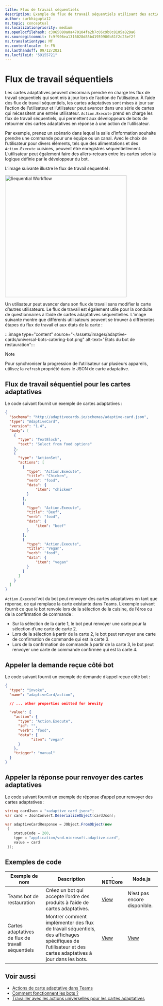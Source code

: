 ```yaml
---
title: Flux de travail séquentiels
description: Exemple de flux de travail séquentiels utilisant des actions universelles
author: surbhigupta12
ms.topic: conceptual
ms.localizationpriority: medium
ms.openlocfilehash: c3065080a0a470104fa2b7c06c9b0c8105a829a6
ms.sourcegitcommit: fc9f906ea1316028d85b41959980b81f2c23ef2f
ms.translationtype: MT
ms.contentlocale: fr-FR
ms.lasthandoff: 09/12/2021
ms.locfileid: "59155721"
---
```

# <a name="sequential-workflows"></a>Flux de travail séquentiels

Les cartes adaptatives peuvent désormais prendre en charge les flux de travail séquentiels qui sont mis à jour lors de l’action de l’utilisateur. À l’aide des flux de travail séquentiels, les cartes adaptatives sont mises à jour sur l’action de l’utilisateur et l’utilisateur peut avancer dans une série de cartes qui nécessitent une entrée utilisateur. `Action.Execute` prend en charge les flux de travail séquentiels, qui permettent aux développeurs de bots de retourner des cartes adaptatives en réponse à une action de l’utilisateur.

Par exemple, prenez un scénario dans lequel la salle d’information souhaite prendre une commande pour une équipe ou un canal. Avec le choix de l’utilisateur pour divers éléments, tels que des alimentations et des `Action.Execute` cuisines, peuvent être enregistrés séquentiellement. L’utilisateur peut également faire des allers-retours entre les cartes selon la logique définie par le développeur du bot. <br/>

L’image suivante illustre le flux de travail séquentiel :

<img src="~/assets/images/bots/sequentialWorkflow.gif" alt="Sequential Workflow" width="400"/>

Un utilisateur peut avancer dans son flux de travail sans modifier la carte d’autres utilisateurs. Le flux de travail est également utile pour la conduite de questionnaires à l’aide de cartes adaptatives séquentielles. L’image suivante montre que différents utilisateurs peuvent se trouver à différentes étapes du flux de travail et aux états de la carte :

:::image type="content" source="~/assets/images/adaptive-cards/universal-bots-catering-bot.png" alt-text="États du bot de restauration":::

> [!NOTE]
> Pour synchroniser la progression de l’utilisateur sur plusieurs appareils, utilisez la `refresh` propriété dans le JSON de carte adaptative.

## <a name="sequential-workflow-for-adaptive-cards"></a>Flux de travail séquentiel pour les cartes adaptatives

Le code suivant fournit un exemple de cartes adaptatives :

```JSON
{
  "$schema": "http://adaptivecards.io/schemas/adaptive-card.json",
  "type": "AdaptiveCard",
  "version": "1.4",
  "body": [
    {
      "type": "TextBlock",
      "text": "Select from food options"
    },
    { 
      "type": "ActionSet",
      "actions": [
        {
          "type": "Action.Execute",
          "title": "Chicken",
          "verb": "food",
          "data": {
              "item": "chicken"
          }
        },
        {
          "type": "Action.Execute",
          "title": "Beef",
          "verb": "food",
          "data": {
              "item": "beef"
          }
        },
        {
          "type": "Action.Execute",
          "title": "Vegan",
          "verb": "food",
          "data": {
              "item": "vegan"
          }
        }
      ]
    }
  ]
}
```

`Action.Execute`l’vot du bot peut renvoyer des cartes adaptatives en tant que réponse, ce qui remplace la carte existante dans Teams.
L’exemple suivant fournit ce que le bot renvoie lors de la sélection de la cuisine, de l’éros ou de la confirmation de commande :

* Sur la sélection de la carte 1, le bot peut renvoyer une carte pour la sélection d’une carte de carte 2.
* Lors de la sélection à partir de la carte 2, le bot peut renvoyer une carte de confirmation de commande qui est la carte 3.
* Lors de la confirmation de commande à partir de la carte 3, le bot peut renvoyer une carte de commande confirmée qui est la carte 4.

## <a name="invoke-request-received-on-bot-side"></a>Appeler la demande reçue côté bot

Le code suivant fournit un exemple de demande d’appel reçue côté bot :

```JSON
{ 
  "type": "invoke",
  "name": "adaptiveCard/action",

  // ... other properties omitted for brevity

  "value": { 
    "action": { 
      "type": "Action.Execute", 
      "id": "", 
      "verb": "food",
      "data": { 
            "item": "vegan"
      } 
    },
    "trigger": "manual" 
  }
}
```

## <a name="invoke-response-to-return-adaptive-cards"></a>Appeler la réponse pour renvoyer des cartes adaptatives

Le code suivant fournit un exemple de réponse d’appel pour renvoyer des cartes adaptatives :

```C#
string cardJson = "<adaptive card json>";
var card = JsonConvert.DeserializeObject(cardJson);

var adaptiveCardResponse = JObject.FromObject(new
 {
    statusCode = 200,
    type = "application/vnd.microsoft.adaptive.card",
    value = card
 });
```

## <a name="code-samples"></a>Exemples de code

|Exemple de nom | Description | . NETCore | Node.js |
|----------------|-----------------|--------------|--------------|
| Teams bot de restauration | Créez un bot qui accepte l’ordre des produits à l’aide de cartes adaptatives. |[View](https://github.com/OfficeDev/Microsoft-Teams-Samples/tree/main/samples/bot-teams-catering/csharp)| N’est pas encore disponible. |
| Cartes adaptatives de flux de travail séquentiels | Montrer comment implémenter des flux de travail séquentiels, des affichages spécifiques de l’utilisateur et des cartes adaptatives à jour dans les bots. | [View](https://github.com/OfficeDev/Microsoft-Teams-Samples/tree/main/samples/bot-sequential-flow-adaptive-cards/csharp) | [View](https://github.com/OfficeDev/Microsoft-Teams-Samples/tree/main/samples/bot-sequential-flow-adaptive-cards/nodejs) |


## <a name="see-also"></a>Voir aussi

* [Actions de carte adaptative dans Teams](~/task-modules-and-cards/cards/cards-actions.md#adaptive-cards-actions)
* [Comment fonctionnent les bots ?](/azure/bot-service/bot-builder-basics?view=azure-bot-service-4.0&preserve-view=true)
* [Travailler avec les actions universelles pour les cartes adaptatives](Work-with-universal-actions-for-adaptive-cards.md)

